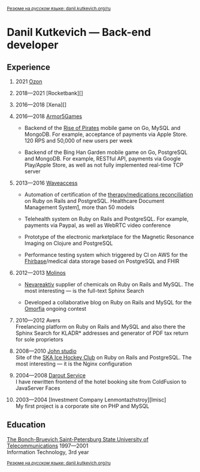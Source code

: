 <sup>[Резюме на *русском* языке: danil.kutkevich.org/ru][]</sup>

# Danil Kutkevich — Back-end developer

[armor5games]: https://armor5games.github.io
[medapp]: http://choice-hs.com
[rubycda]: https://github.com/hospital-systems/ruby-cda

## Experience

1. <span title="03.2021">2021</span>
   [Ozon][ozon.ru]

   [ozon.ru]: https://ozon.ru

2. <span title="08.2018—01.2021">2018—2021</span>
   [Rocketbank][]

3. <span title="07.2018—08.2018">2016—2018</span>
   <span title="Xena Exchange">[Xena][]</span>

4. <span title="10.2016—05.2018">2016—2018</span>
   [Armor5Games][]

   * Backend of the [Rise of Pirates][] mobile game on Go, MySQL and MongoDB.
     For example, acceptance of payments via Apple Store.
     120 RPS and 50,000 of new users per week

   * Backend of the Bing Han Garden mobile game on Go, PostgreSQL and MongoDB.
     For example, RESTful API, payments via Google Play/Apple Store,
     as well as not fully implemented real-time TCP server

   [Rise of Pirates]: https://armor5games.github.io/en/games/rise-of-pirates/

5. <span title="06.2013—08.2016">2013—2016</span>
   [Waveaccess][waveaccess.ru]

   * Automation of certification of the
     [therapy/medications reconciliation][rubycda] on Ruby on Rails and
     PostgreSQL. Healthcare Document Management System[1][medapp],
     more than 50 models

   * <span title="holiadvice.com">Telehealth system</span> on Ruby on Rails
     and PostgreSQL. For example, payments via Paypal,
     as well as WebRTC video conference

   * Prototype of the <span title="Salemed">electronic marketplace for the
     Magnetic Resonance Imaging</span> on Clojure and PostgreSQL

   * Performance testing system which triggered by CI on AWS
     for the [Fhirbase][]/medical data storage based on PostgreSQL and FHIR

   [waveaccess.ru]: https://waveaccess.ru
   [Fhirbase]: https://github.com/fhirbase/fhirbase-plv8/graphs/contributors

6. <span title="04.2012—06.2013">2012—2013</span>
   [Molinos][molinos.ru]

   * [Nevareaktiv][nevareaktiv.ru] supplier of chemicals on Ruby on Rails
     and MySQL. The most interesting — is the full-text Sphinx Search

   * Developed a collaborative blog on Ruby on Rails and MySQL
     for the [Omorfia][omorfia.ru] ongoing contest

   [molinos.ru]: https://molinos.ru
   [nevareaktiv.ru]: https://nevareaktiv.ru
   [omorfia.ru]: https://omorfia.ru

7. <span title="09.2010—04.2012">2010—2012</span>
   Avers  
   Freelancing platform on Ruby on Rails and MySQL and also there
   the Sphinx Search for
   <span title="Classifier of addresses of the Russian Federation">KLADR*</a>
   addresses and generator of PDF tax return for sole proprietors

8. <span title="03.2008—09.2010">2008—2010</span>
   [John studio][john.ru]  
   Site of the [SKA Ice Hockey Club][ska.ru] on Ruby on Rails and PostgreSQL.
   The most interesting — it is the Nginx configuration

   [john.ru]: https://john.ru
   [ska.ru]: https://ska.ru

9. <span title="11.2004—03.2008">2004—2008</span>
   [Darout Service][darout]  
   I have rewritten frontend of the
   <span title="hotelguide.com">hotel booking site</span>
   from ColdFusion to JavaServer Faces

   [darout]: http://darout.ru

10. <span title="06.2003—11.2004">2003—2004</span>
   [Investment Company Lenmontazhstroy][lmisc]  
   My first project is a corporate site on PHP and MySQL

   [lmsic]: https://lmsic.com

## Education

[The Bonch-Bruevich Saint-Petersburg State University of Telecommunications][bonch]
1997—2001  
Information Technology, 3rd year

[bonch]: https://sut.ru

<sub>[Резюме на *русском* языке: danil.kutkevich.org/ru][]</sub>

[резюме на *русском* языке: danil.kutkevich.org/ru]: ./danilkutkevich.ru.md#readme
